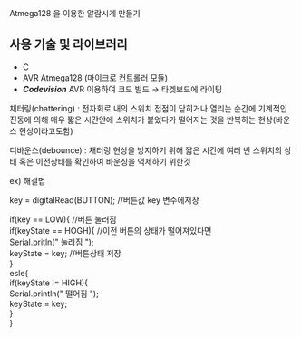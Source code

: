 Atmega128 을 이용한 알람시계 만들기


## 사용 기술 및 라이브러리

- C
- AVR Atmega128 (마이크로 컨트롤러 모듈)
- ***Codevision*** AVR 이용하여 코드 빌드 → 타겟보드에 라이팅


채터링(chattering) : 전자회로 내의 스위치 접점이 닫히거나 열리는 순간에 기계적인 진동에 의해 매우 짧은 시간안에 스위치가 붙었다가
                   떨어지는 것을 반복하는 현상(바운스 현상이라고도함)
                 
디바운스(debounce)  : 채터링 현상을 방지하기 위해 짧은 시간에 여러 번 스위치의 상태 혹은 이전상태를 확인하여 바운싱을 억제하기 위한것



ex) 해결법 

key = digitalRead(BUTTON);     //버튼값 key 변수에저장 <br>

if(key == LOW){                //버튼 눌러짐 <br>
 if(keyState == HOGH){         //이전 버튼의 상태가 떨어져있다면 <br>
     Serial.pritln(" 눌러짐 ");  <br>
     keyState = key;           //버튼상태 저장 <br>
 } <br>
 esle{ <br>
  if(keyState != HIGH){ <br>
      Serial.println(" 떨어짐 "); <br>
      keyState = key; <br>
   } <br>
 } <br>
    <br>
